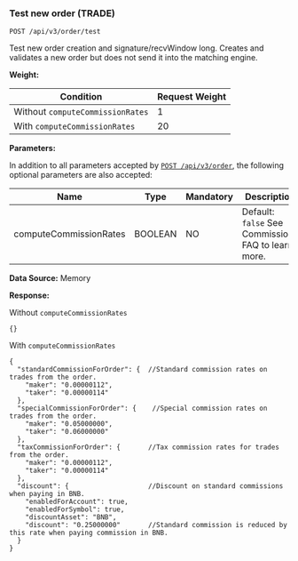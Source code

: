 ### Test new order (TRADE)​

```
POST /api/v3/order/test
```

Test new order creation and signature/recvWindow long.
Creates and validates a new order but does not send it into the matching engine.

**Weight:**

| Condition | Request Weight |
| --- | --- |
| Without `computeCommissionRates` | 1 |
| With `computeCommissionRates` | 20 |

**Parameters:**

In addition to all parameters accepted by [`POST /api/v3/order`](/docs/binance-spot-api-docs/rest-api/trading-endpoints#new-order-trade),
the following optional parameters are also accepted:

| Name | Type | Mandatory | Description |
| --- | --- | --- | --- |
| computeCommissionRates | BOOLEAN | NO | Default: `false`   See Commissions FAQ to learn more. |

**Data Source:**
Memory

**Response:**

Without `computeCommissionRates`

```
{}
```

With `computeCommissionRates`

```
{  
  "standardCommissionForOrder": {  //Standard commission rates on trades from the order.  
    "maker": "0.00000112",  
    "taker": "0.00000114"  
  },  
  "specialCommissionForOrder": {    //Special commission rates on trades from the order.  
    "maker": "0.05000000",  
    "taker": "0.06000000"  
  },  
  "taxCommissionForOrder": {       //Tax commission rates for trades from the order.  
    "maker": "0.00000112",  
    "taker": "0.00000114"  
  },  
  "discount": {                    //Discount on standard commissions when paying in BNB.  
    "enabledForAccount": true,  
    "enabledForSymbol": true,  
    "discountAsset": "BNB",  
    "discount": "0.25000000"       //Standard commission is reduced by this rate when paying commission in BNB.  
  }  
}
```